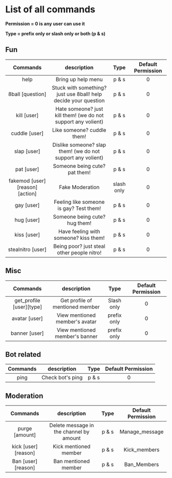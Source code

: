 # List of all commands

**Permission = 0 is any user can use it**

**Type = prefix only or slash only or both (p & s)**

## Fun
| Commands | description | Type | Default Permission |
|:---:|:---:|:---:|:---:|
| help | Bring up help menu | p & s | 0 |
| 8ball [question] | Stuck with something? just use 8ball! help decide your question | p & s | 0 |
| kill [user] | Hate someone? just kill them! (we do not support any volient) | p & s | 0 |
| cuddle [user] | Like someone? cuddle them! | p & s | 0 |
| slap [user] | Dislike someone? slap them! (we do not support any volient) | p & s | 0 |
| pat [user] | Someone being cute? pat them!  | p & s | 0 |
| fakemod [user][reason][action] | Fake Moderation | slash only | 0 |
| gay [user] | Feeling like someone is gay? Test them! | p & s | 0 |
| hug [user] | Someone being cute? hug them! | p & s | 0 |
| kiss [user] | Have feeling with someone? kiss them! | p & s | 0 |
| stealnitro [user] | Being poor? just steal other people nitro! | p & s | 0 |

## Misc
| Commands | description | Type | Default Permission |
|:---:|:---:|:---:|:---:|
| get_profile [user][type] | Get profile of mentioned member | Slash only | 0 |
| avatar [user] | View mentioned member's avatar | prefix only | 0 |
| banner [user] | View mentioned member's banner | prefix only | 0 |

## Bot related
| Commands | description | Type | Default Permission |
|:---:|:---:|:---:|:---:|
| ping | Check bot's ping | p & s | 0 |

## Moderation
| Commands | description | Type | Default Permission |
|:---:|:---:|:---:|:---:|
| purge [amount] | Delete message in the channel by amount | p & s | Manage_message |
| kick [user][reason] | Kick mentioned member | p & s |  Kick_members |
| Ban [user][reason] | Ban mentioned member | p & s | Ban_Members |